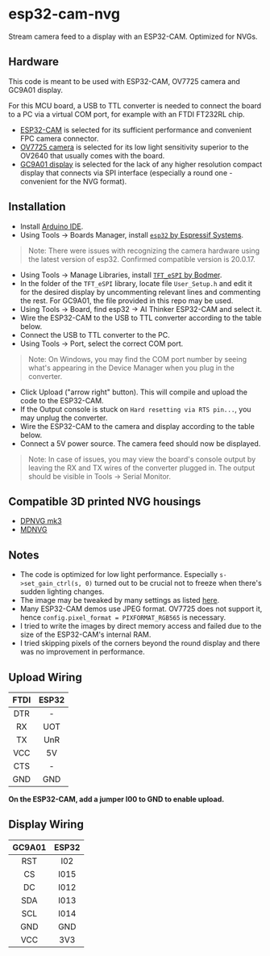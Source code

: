 # esp32-cam-nvg
Stream camera feed to a display with an ESP32-CAM. Optimized for NVGs.

## Hardware
This code is meant to be used with ESP32-CAM, OV7725 camera and GC9A01 display.

For this MCU board, a USB to TTL converter is needed to connect the board to a PC via a virtual COM port, for example with an FTDI FT232RL chip.

- [ESP32-CAM](https://docs.ai-thinker.com/en/esp32-cam) is selected for its sufficient performance and convenient FPC camera connector.
- [OV7725 camera](https://cdn.sparkfun.com/datasheets/Sensors/LightImaging/OV7725.pdf) is selected for its low light sensitivity superior to the OV2640 that usually comes with the board.
- [GC9A01 display](https://www.waveshare.com/wiki/1.28inch_LCD_Module) is selected for the lack of any higher resolution compact display that connects via SPI interface (especially a round one - convenient for the NVG format).

## Installation
- Install [Arduino IDE](https://www.arduino.cc/en/software/).
- Using Tools -> Boards Manager, install [`esp32` by Espressif Systems](https://github.com/espressif/arduino-esp32).
> Note: There were issues with recognizing the camera hardware using the latest version of esp32. Confirmed compatible version is 20.0.17.
- Using Tools -> Manage Libraries, install [`TFT_eSPI` by Bodmer](https://github.com/Bodmer/TFT_eSPI).
- In the folder of the `TFT_eSPI` library, locate file `User_Setup.h` and edit it for the desired display by uncommenting relevant lines and commenting the rest. For GC9A01, the file provided in this repo may be used.
- Using Tools -> Board, find esp32 -> AI Thinker ESP32-CAM and select it.
- Wire the ESP32-CAM to the USB to TTL converter according to the table below.
- Connect the USB to TTL converter to the PC.
- Using Tools -> Port, select the correct COM port.
> Note: On Windows, you may find the COM port number by seeing what's appearing in the Device Manager when you plug in the converter.
- Click Upload ("arrow right" button). This will compile and upload the code to the ESP32-CAM.
- If the Output console is stuck on `Hard resetting via RTS pin...`, you may unplug the converter.
- Wire the ESP32-CAM to the camera and display according to the table below.
- Connect a 5V power source. The camera feed should now be displayed.
> Note: In case of issues, you may view the board's console output by leaving the RX and TX wires of the converter plugged in. The output should be visible in Tools -> Serial Monitor.

## Compatible 3D printed NVG housings
- [DPNVG mk3](https://www.thingiverse.com/thing:4975853)
- [MDNVG](https://www.thingiverse.com/thing:5221673)

## Notes
- The code is optimized for low light performance. Especially `s->set_gain_ctrl(s, 0)` turned out to be crucial not to freeze when there's sudden lighting changes.
- The image may be tweaked by many settings as listed [here](https://randomnerdtutorials.com/esp32-cam-ov2640-camera-settings/).
- Many ESP32-CAM demos use JPEG format. OV7725 does not support it, hence `config.pixel_format = PIXFORMAT_RGB565` is necessary.
- I tried to write the images by direct memory access and failed due to the size of the ESP32-CAM's internal RAM.
- I tried skipping pixels of the corners beyond the round display and there was no improvement in performance. 

## Upload Wiring
| FTDI | ESP32 |
| :-----: | :-----: |
| DTR | - |
| RX | UOT |
| TX | UnR |
| VCC | 5V |
| CTS | - |
| GND | GND |

**On the ESP32-CAM, add a jumper I00 to GND to enable upload.**

## Display Wiring
| GC9A01 | ESP32 |
| :-----: | :-----: |
| RST | I02 |
| CS | I015 |
| DC | I012 |
| SDA | I013 |
| SCL | I014 |
| GND | GND |
| VCC | 3V3 |
